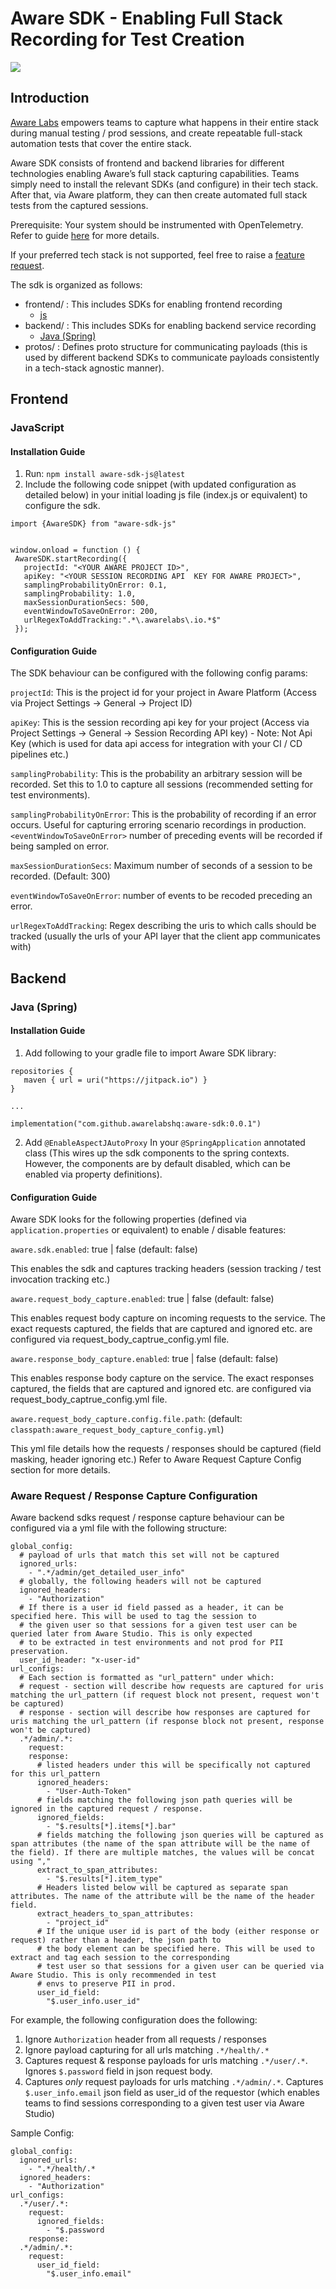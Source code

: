 # Aware SDK - Enabling Full Stack Recording for Test Creation
[![](https://jitpack.io/v/awarelabshq/aware-sdk.svg)](https://jitpack.io/#awarelabshq/aware-sdk)

## Introduction

[Aware Labs](https://awarelabs.io) empowers teams to capture what happens in their entire stack during manual testing / prod sessions, and create repeatable full-stack automation tests that cover the entire stack.

Aware SDK consists of frontend and backend libraries for different technologies enabling Aware’s full stack capturing capabilities. Teams simply need to install the relevant SDKs (and configure) in their tech stack. After that, via Aware platform, they can then create automated full stack tests from the captured sessions.

Prerequisite: Your system should be instrumented with OpenTelemetry. Refer to guide [here](https://awarelabs.io/blog/getting-started) for more details.

If your preferred tech stack is not supported, feel free to raise a [feature request](https://github.com/awarelabshq/aware-sdk/issues/new).

The sdk is organized as follows:

- frontend/ : This includes SDKs for enabling frontend recording
  - [js](https://github.com/awarelabshq/aware-sdk?tab=readme-ov-file#javascript)    
- backend/ : This includes SDKs for enabling backend service recording
  - [Java (Spring)](https://github.com/awarelabshq/aware-sdk?tab=readme-ov-file#java-spring)
- protos/ : Defines proto structure for communicating payloads (this is used by different backend SDKs to communicate payloads consistently in a tech-stack agnostic manner).

## Frontend

### JavaScript

#### Installation Guide

1) Run: ```npm install aware-sdk-js@latest```
2) Include the following code snippet (with updated configuration as detailed below) in your initial loading js file (index.js or equivalent) to configure the sdk.

```
import {AwareSDK} from "aware-sdk-js"


window.onload = function () {
 AwareSDK.startRecording({
   projectId: "<YOUR AWARE PROJECT ID>",
   apiKey: "<YOUR SESSION RECORDING API  KEY FOR AWARE PROJECT>",
   samplingProbabilityOnError: 0.1,
   samplingProbability: 1.0,
   maxSessionDurationSecs: 500,
   eventWindowToSaveOnError: 200,
   urlRegexToAddTracking:".*\.awarelabs\.io.*$"
 });
```

#### Configuration Guide

The SDK behaviour can be configured with the following config params:

```projectId```: This is the project id for your project in Aware Platform (Access via Project Settings -> General -> Project ID)

```apiKey```: This is the session recording api key for your project (Access via Project Settings -> General -> Session Recording API key) - Note: Not Api Key (which is used for data api access for integration with your CI / CD pipelines etc.)

```samplingProbability```: This is the probability an arbitrary session will be recorded. Set this to 1.0 to capture all sessions (recommended setting for test environments).

```samplingProbabilityOnError```: This is the probability of recording if an error occurs. Useful for capturing erroring scenario recordings in production. ```<eventWindowToSaveOnError>``` number of preceding events will be recorded if being sampled on error.

```maxSessionDurationSecs```: Maximum number of seconds of a session to be recorded. (Default: 300)

```eventWindowToSaveOnError```: number of events to be recoded preceding an error.

```urlRegexToAddTracking```: Regex describing the uris to which calls should be tracked (usually the urls of your API layer that the client app communicates with)

## Backend

### Java (Spring)

#### Installation Guide

1) Add following to your gradle file to import Aware SDK library:

```
repositories {
   maven { url = uri("https://jitpack.io") }
}

...

implementation("com.github.awarelabshq:aware-sdk:0.0.1")

```

2) Add ```@EnableAspectJAutoProxy``` In your ```@SpringApplication``` annotated class (This wires up the sdk components to the spring contexts. However, the components are by default disabled, which can be enabled via property definitions).

#### Configuration Guide

Aware SDK looks for the following properties (defined via ```application.properties``` or equivalent) to enable / disable features:

```aware.sdk.enabled```: true | false (default: false)

This enables the sdk and captures tracking headers (session tracking / test invocation tracking etc.)

```aware.request_body_capture.enabled```: true | false (default: false)

This enables request body capture on incoming requests to the service. The exact requests captured, the fields that are captured and ignored etc. are configured via request_body_captrue_config.yml file.

```aware.response_body_capture.enabled```: true | false (default: false)

This enables response body capture on the service. The exact responses captured, the fields that are captured and ignored etc. are configured via request_body_captrue_config.yml file.

```aware.request_body_capture.config.file.path```: (default: ```classpath:aware_request_body_capture_config.yml```)

This yml file details how the requests / responses should be captured (field masking, header ignoring etc.) Refer to Aware Request Capture Config section for more details.

### Aware Request / Response Capture Configuration

Aware backend sdks request / response capture behaviour can be configured via a yml file with the following structure:

```
global_config:
  # payload of urls that match this set will not be captured
  ignored_urls:
    - ".*/admin/get_detailed_user_info"
  # globally, the following headers will not be captured
  ignored_headers:
    - "Authorization"
  # If there is a user id field passed as a header, it can be specified here. This will be used to tag the session to
  # the given user so that sessions for a given test user can be queried later from Aware Studio. This is only expected
  # to be extracted in test environments and not prod for PII preservation.
  user_id_header: "x-user-id"
url_configs:
  # Each section is formatted as "url_pattern" under which:
  # request - section will describe how requests are captured for uris matching the url_pattern (if request block not present, request won't be captured)
  # response - section will describe how responses are captured for uris matching the url_pattern (if response block not present, response won't be captured)
  .*/admin/.*:
    request:
    response:
      # listed headers under this will be specifically not captured for this url_pattern
      ignored_headers:
        - "User-Auth-Token"
      # fields matching the following json path queries will be ignored in the captured request / response.
      ignored_fields:
        - "$.results[*].items[*].bar"
      # fields matching the following json queries will be captured as span attributes (the name of the span attribute will be the name of the field). If there are multiple matches, the values will be concat using ","
      extract_to_span_attributes:
        - "$.results[*].item_type"
      # Headers listed below will be captured as separate span attributes. The name of the attribute will be the name of the header field.
      extract_headers_to_span_attributes:
        - "project_id"
      # If the unique user id is part of the body (either response or request) rather than a header, the json path to
      # the body element can be specified here. This will be used to extract and tag each session to the corresponding
      # test user so that sessions for a given user can be queried via Aware Studio. This is only recommended in test
      # envs to preserve PII in prod.
      user_id_field:
        "$.user_info.user_id"
```

For example, the following configuration does the following:
1) Ignore ```Authorization``` header from all requests / responses
2) Ignore payload capturing for all urls matching ```.*/health/.*```
3) Captures request & response payloads for urls matching ```.*/user/.*```. Ignores ```$.password``` field in json request body.
4) Captures _only_ request payloads for urls matching ```.*/admin/.*```. Captures ```$.user_info.email``` json field as user_id of the requestor (which enables teams to find sessions corresponding to a given test user via Aware Studio)

Sample Config:

```
global_config:
  ignored_urls:
    - ".*/health/.*
  ignored_headers:
    - "Authorization"
url_configs:
  .*/user/.*:
    request:
      ignored_fields:
        - "$.password
    response:
  .*/admin/.*:
    request:
      user_id_field:
        "$.user_info.email"
```

